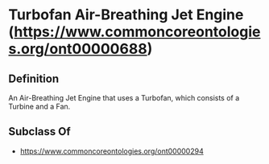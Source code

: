 # Turbofan Air-Breathing Jet Engine (https://www.commoncoreontologies.org/ont00000688)

## Definition
An Air-Breathing Jet Engine that uses a Turbofan, which consists of a Turbine and a Fan.

## Subclass Of
- https://www.commoncoreontologies.org/ont00000294

